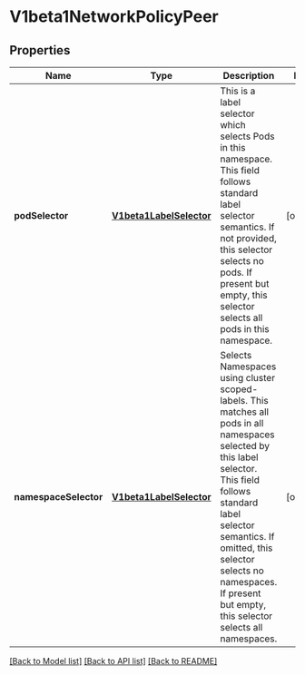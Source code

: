 # V1beta1NetworkPolicyPeer

## Properties
Name | Type | Description | Notes
------------ | ------------- | ------------- | -------------
**podSelector** | [**V1beta1LabelSelector**](V1beta1LabelSelector.md) | This is a label selector which selects Pods in this namespace. This field follows standard label selector semantics. If not provided, this selector selects no pods. If present but empty, this selector selects all pods in this namespace. | [optional] 
**namespaceSelector** | [**V1beta1LabelSelector**](V1beta1LabelSelector.md) | Selects Namespaces using cluster scoped-labels.  This matches all pods in all namespaces selected by this label selector. This field follows standard label selector semantics. If omitted, this selector selects no namespaces. If present but empty, this selector selects all namespaces. | [optional] 

[[Back to Model list]](../README.md#documentation-for-models) [[Back to API list]](../README.md#documentation-for-api-endpoints) [[Back to README]](../README.md)



